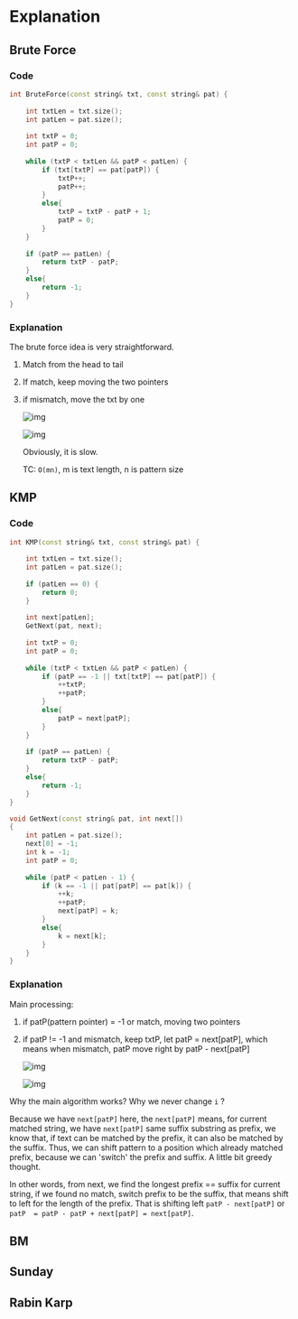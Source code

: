 # Explanation

## Brute Force

### Code

~~~c++
int BruteForce(const string& txt, const string& pat) {
    
    int txtLen = txt.size();
    int patLen = pat.size();
    
    int txtP = 0;
    int patP = 0;
    
    while (txtP < txtLen && patP < patLen) {
        if (txt[txtP] == pat[patP]) {
            txtP++;
            patP++;
        }
        else{
            txtP = txtP - patP + 1;
            patP = 0;
        }
    }
    
    if (patP == patLen) {
        return txtP - patP;
    }
    else{
        return -1;
    }
}
~~~

### Explanation

The brute force idea is very straightforward. 

1. Match from the head to tail

2. If match, keep moving the two pointers

3. if mismatch, move the txt by one

   ![img](https://img-blog.csdn.net/20140723224710203)

   ![img](https://img-blog.csdn.net/20140726213551553)

   Obviously, it is slow.

   TC: `O(mn)`, m is text length, n is pattern size

## KMP

### Code

~~~c++
int KMP(const string& txt, const string& pat) {
    
    int txtLen = txt.size();
    int patLen = pat.size();
    
    if (patLen == 0) {
        return 0;
    }
    
    int next[patLen];
    GetNext(pat, next);
    
    int txtP = 0;
    int patP = 0;
    
    while (txtP < txtLen && patP < patLen) {
        if (patP == -1 || txt[txtP] == pat[patP]) {
            ++txtP;
            ++patP;
        }
        else{
            patP = next[patP];
        }
    }
    
    if (patP == patLen) {
        return txtP - patP;
    }
    else{
        return -1;
    }
}

void GetNext(const string& pat, int next[])
{
    int patLen = pat.size();
    next[0] = -1;
    int k = -1;
    int patP = 0;
    
    while (patP < patLen - 1) {
        if (k == -1 || pat[patP] == pat[k]) {
            ++k;
            ++patP;
            next[patP] = k;
        }
        else{
            k = next[k];
        }
    }
}
~~~

### Explanation

Main processing:

1. if patP(pattern pointer) = -1 or match, moving two pointers

2. if patP != -1 and mismatch, keep txtP, let patP = next[patP], which means when mismatch, patP move right by patP - next[patP]

   ![img](https://img-blog.csdn.net/20140726213353687)

   ![img](https://img-blog.csdn.net/20140721223539765)

Why the main algorithm works? Why we never change `i` ?

Because we have `next[patP]` here, the `next[patP]` means, for current matched string, we have `next[patP]` same suffix substring as prefix, we know that, if text can be matched by the prefix, it can also be matched by the suffix. Thus, we can shift pattern to a position which already matched prefix, because we can 'switch' the prefix and suffix. A little bit greedy thought.

In other words, from next, we find the longest prefix == suffix for current string, if we found no match, switch prefix to be the suffix, that means shift to left for the length of the prefix. That is shifting left `patP - next[patP]` or `patP  = patP - patP + next[patP] = next[patP]`.





## BM



## Sunday



## Rabin Karp